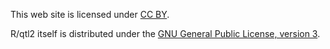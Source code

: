 This web site is licensed under
[CC BY](https://creativecommons.org/licenses/by/3.0/).

R/qtl2 itself is distributed under the
[GNU General Public License, version 3](https://www.r-project.org/Licenses/GPL-3).
